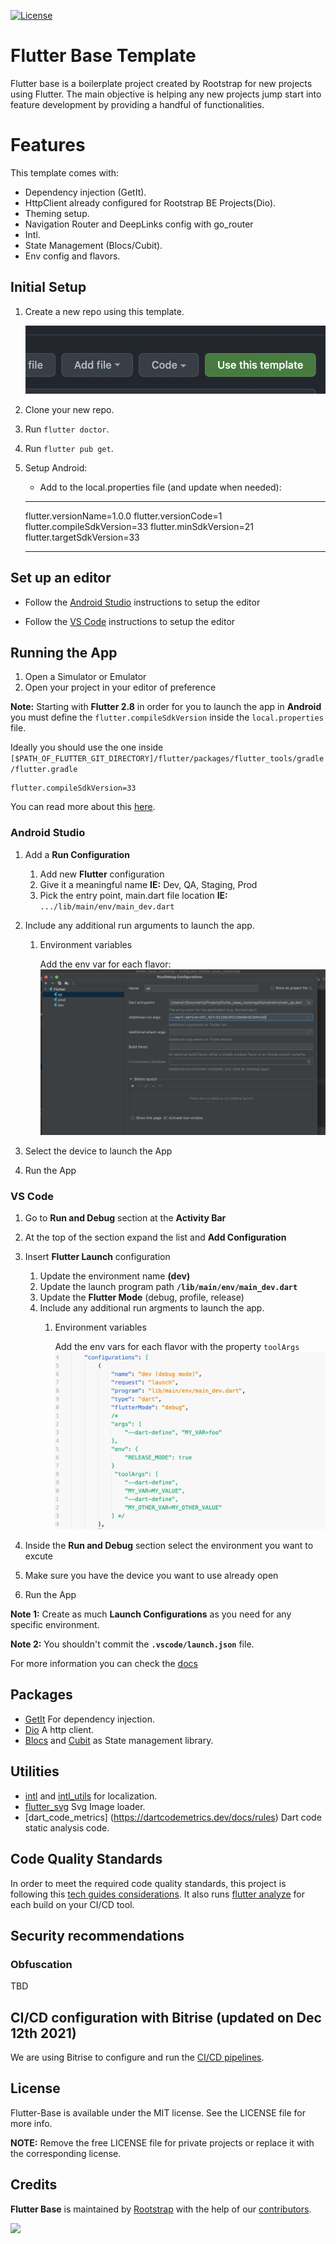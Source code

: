 [![License](https://img.shields.io/github/license/rootstrap/ios-base.svg)](https://github.com/rootstrap/flutter-base/blob/master/LICENSE.md)

# Flutter Base Template

Flutter base is a boilerplate project created by Rootstrap for new projects using Flutter. The main
objective is helping any new projects jump start into feature development by providing a handful of
functionalities.

# Features

This template comes with:

- Dependency injection (GetIt).
- HttpClient already configured for Rootstrap BE Projects(Dio).
- Theming setup.
- Navigation Router and DeepLinks config with go_router
- Intl.
- State Management (Blocs/Cubit).
- Env config and flavors.

## Initial Setup

1. Create a new repo using this template.

   ![template](app/template.png)
2. Clone your new repo.
3. Run `flutter doctor`.
4. Run `flutter pub get`.
5. Setup Android: 
   - Add to the local.properties file (and update when needed):
   *** 
     flutter.versionName=1.0.0
     flutter.versionCode=1
     flutter.compileSdkVersion=33
     flutter.minSdkVersion=21
     flutter.targetSdkVersion=33 
   ***

## Set up an editor

- Follow the [Android Studio](https://docs.flutter.dev/get-started/editor?tab=androidstudio) instructions to setup the editor

- Follow the [VS Code](https://docs.flutter.dev/get-started/editor?tab=vscode) instructions to setup the editor

## Running the App

1. Open a Simulator or Emulator
2. Open your project in your editor of preference

**Note:** Starting with **Flutter 2.8** in order for you to launch the app in **Android** you must define the `flutter.compileSdkVersion` inside the `local.properties` file.

Ideally you should use the one inside `[$PATH_OF_FLUTTER_GIT_DIRECTORY]/flutter/packages/flutter_tools/gradle/flutter.gradle`

```text
flutter.compileSdkVersion=33
```

You can read more about this [here](https://docs.page/bizz84/complete-flutter-course/faq/android-build-gradle-issues).

### Android Studio

1. Add a **Run Configuration**
    1. Add new **Flutter** configuration
    2. Give it a meaningful name **IE:** Dev, QA, Staging, Prod
    3. Pick the entry point, main.dart file location **IE:** ``.../lib/main/env/main_dev.dart``
2. Include any additional run arguments to launch the app.
    1. Environment variables

        Add the env var for each flavor: ![me](app/env_var_config.png)

3. Select the device to launch the App
4. Run the App

### VS Code

1. Go to **Run and Debug** section at the **Activity Bar**
2. At the top of the section expand the list and **Add Configuration**
3. Insert **Flutter Launch** configuration
    1. Update the environment name **(dev)**
    2. Update the launch program path **``/lib/main/env/main_dev.dart``**
    3. Update the **Flutter Mode** (debug, profile, release)
    4. Include any additional run argments to launch the app.
        1. Environment variables

            Add the env vars for each flavor with the property ``toolArgs``
            ![launch configuration example](app/vs-code-launch-configuration.png)

4. Inside the **Run and Debug** section select the environment you want to excute
5. Make sure you have the device you want to use already open
6. Run the App

**Note 1:** Create as much **Launch Configurations** as you need for any specific environment.

**Note 2:** You shouldn't commit the **``.vscode/launch.json``** file.

For more information you can check the [docs](https://dartcode.org/docs/launch-configuration/)

## Packages

- [GetIt](https://pub.dev/packages/get_it) For dependency injection.
- [Dio](https://pub.dev/packages/dio) A http client.
- [Blocs](https://pub.dev/packages/bloc) and [Cubit](https://pub.dev/packages/flutter_bloc) as State
  management library.

## Utilities

- [intl](https://pub.dev/packages/intl) and [intl_utils](https://pub.dev/packages/intl_utils) for
  localization.
- [flutter_svg](https://pub.dev/packages/flutter_svg) Svg Image loader.
- [dart_code_metrics] (<https://dartcodemetrics.dev/docs/rules>) Dart code static analysis code.

## Code Quality Standards

In order to meet the required code quality standards, this project is following
this [tech guides considerations](https://github.com/rootstrap/tech-guides/blob/master/flutter/README.md).
It also runs [flutter analyze](https://dart.dev/tools/dart-analyze) for each build on your CI/CD tool.

## Security recommendations

### Obfuscation

TBD

## CI/CD configuration with Bitrise (updated on Dec 12th 2021)

We are using Bitrise to configure and run
the [CI/CD pipelines](https://www.notion.so/rootstrap/Flutter-CI-CD-9a0a5957ee8442908fc00c3ea8f49bf1).

## License

Flutter-Base is available under the MIT license. See the LICENSE file for more info.

**NOTE:** Remove the free LICENSE file for private projects or replace it with the corresponding
license.

## Credits

**Flutter Base** is maintained by [Rootstrap](http://www.rootstrap.com) with the help of
our [contributors](https://github.com/rootstrap/flutter-base/contributors).

[<img src="https://s3-us-west-1.amazonaws.com/rootstrap.com/img/rs.png" width="100"/>](http://www.rootstrap.com)
